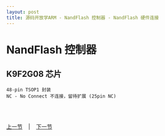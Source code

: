 ```yaml
---
layout: post
title: 源码开放学ARM - NandFlash 控制器 - NandFlash 硬件连接
---
```


# NandFlash 控制器 
## K9F2G08 芯片 
	48-pin TSOP1 封装
	NC - No Connect 不连接，留待扩展 (25pin NC)
	

<br> <br> 
<div> <a href="chp6-6.html">上一节</a> &nbsp;&nbsp; | &nbsp;&nbsp; <a href="chp7-2.html">下一节</a> </div> <br> <br>
